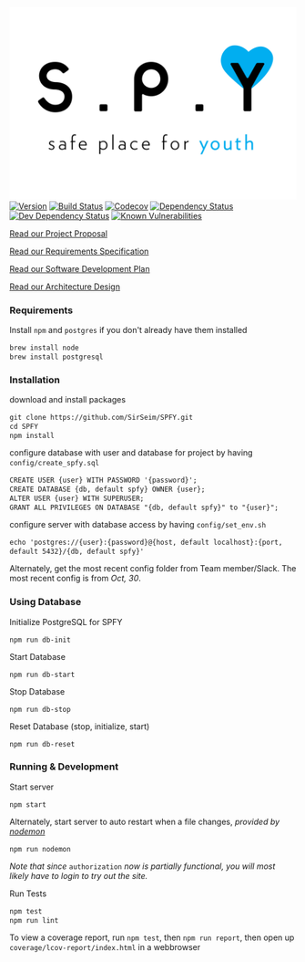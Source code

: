 ![Safe Place for Youth Logo](resources/Logo.jpg "Safe Place for Youth Database Project")
[![Version][version-img]][version-url]
[![Build Status][build-img]][build-url]
[![Codecov][codecov-img]][codecov-url]
[![Dependency Status][dependency-img]][dependency-url]
[![Dev Dependency Status][dev-dependency-img]][dev-dependency-url]
[![Known Vulnerabilities][snyk-img]][snyk-url]


[Read our Project Proposal](docs/Project_Proposal.md)

[Read our Requirements Specification](docs/Requirements_Specification.md)

[Read our Software Development Plan](docs/Software_Development_Plan.md)

[Read our Architecture Design](docs/Architecture_Design_Document.md)

### Requirements
Install `npm` and `postgres` if you don't already have them installed
```
brew install node
brew install postgresql
```

### Installation
download and install packages
```
git clone https://github.com/SirSeim/SPFY.git
cd SPFY
npm install
```

configure database with user and database for project by having `config/create_spfy.sql`
```
CREATE USER {user} WITH PASSWORD '{password}';
CREATE DATABASE {db, default spfy} OWNER {user};
ALTER USER {user} WITH SUPERUSER;
GRANT ALL PRIVILEGES ON DATABASE "{db, default spfy}" to "{user}";
```

configure server with database access by having `config/set_env.sh`
```
echo 'postgres://{user}:{password}@{host, default localhost}:{port, default 5432}/{db, default spfy}'
```

Alternately, get the most recent config folder from Team member/Slack.
The most recent config is from _Oct, 30_.

### Using Database

Initialize PostgreSQL for SPFY
```
npm run db-init
```

Start Database
```
npm run db-start
```

Stop Database
```
npm run db-stop
```
Reset Database (stop, initialize, start)
```
npm run db-reset
```

### Running & Development

Start server
```
npm start
```

Alternately, start server to auto restart when a file changes, _provided by [nodemon](https://github.com/remy/nodemon/)_
```
npm run nodemon
```

_Note that since_ `authorization` _now is partially functional, you will most likely have to login to try out the site._

Run Tests
```
npm test
npm run lint
```

To view a coverage report, run `npm test`, then `npm run report`, then open up `coverage/lcov-report/index.html` in a webbrowser

[version-img]: https://img.shields.io/badge/version-alpha%203-red.svg
[version-url]: https://github.com/SirSeim/SPFY

[build-img]: https://travis-ci.org/SirSeim/SPFY.svg?branch=master
[build-url]: https://travis-ci.org/SirSeim/SPFY

[codecov-img]: https://codecov.io/gh/SirSeim/SPFY/branch/master/graph/badge.svg
[codecov-url]: https://codecov.io/gh/SirSeim/SPFY

[dependency-img]: https://david-dm.org/SirSeim/SPFY.svg
[dependency-url]: https://david-dm.org/SirSeim/SPFY

[dev-dependency-img]: https://david-dm.org/SirSeim/SPFY/dev-status.svg
[dev-dependency-url]: https://david-dm.org/SirSeim/SPFY?type=dev

[snyk-img]: https://snyk.io/test/github/SirSeim/SPFY.git/badge.svg
[snyk-url]: https://snyk.io/test/github/SirSeim/SPFY.git
